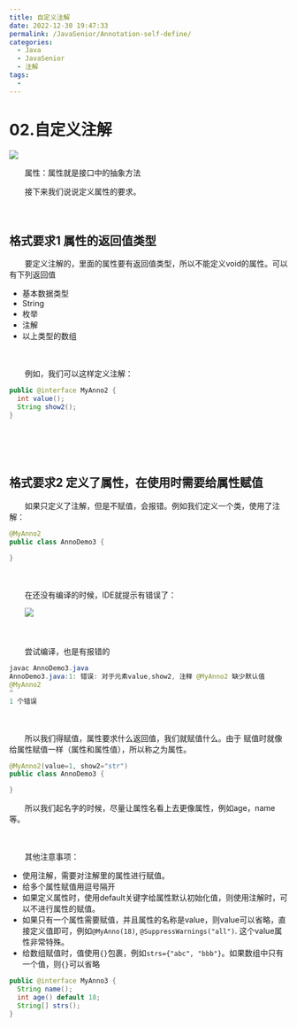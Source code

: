 ```yaml
---
title: 自定义注解
date: 2022-12-30 19:47:33
permalink: /JavaSenior/Annotation-self-define/
categories:
  - Java
  - JavaSenior
  - 注解
tags:
  - 
---
```




# 02.自定义注解

![](https://image.peterjxl.com/blog/40-20221230194419-1yi3qxi.jpeg)

　　属性：属性就是接口中的抽象方法

　　接下来我们说说定义属性的要求。

<!-- more -->　　‍

## 格式要求1 属性的返回值类型

　　要定义注解的，里面的属性要有返回值类型，所以不能定义void的属性。可以有下列返回值

* 基本数据类型
* String
* 枚举
* 注解
* 以上类型的数组

　　‍

　　例如，我们可以这样定义注解：

```java
public @interface MyAnno2 {
  int value();
  String show2();
}
```

　　‍

　　‍

## 格式要求2 定义了属性，在使用时需要给属性赋值

　　如果只定义了注解，但是不赋值，会报错。例如我们定义一个类，使用了注解：

```java
@MyAnno2
public class AnnoDemo3 {
  
}
```

　　‍

　　在还没有编译的时候，IDE就提示有错误了：

　　![](https://image.peterjxl.com/blog/image-20221230105950-7sdurbe.png)

　　‍

　　尝试编译，也是有报错的

```java
javac AnnoDemo3.java
AnnoDemo3.java:1: 错误: 对于元素value,show2, 注释 @MyAnno2 缺少默认值
@MyAnno2
^
1 个错误
```

　　

　　所以我们得赋值，属性要求什么返回值，我们就赋值什么。由于 赋值时就像给属性赋值一样（属性和属性值），所以称之为属性。

```java
@MyAnno2(value=1, show2="str")
public class AnnoDemo3 {

}
```

　　所以我们起名字的时候，尽量让属性名看上去更像属性，例如age，name等。

　　‍

　　其他注意事项：

* 使用注解，需要对注解里的属性进行赋值。
* 给多个属性赋值用逗号隔开
* 如果定义属性时，使用default关键字给属性默认初始化值，则使用注解时，可以不进行属性的赋值。
* 如果只有一个属性需要赋值，并且属性的名称是value，则value可以省略，直接定义值即可，例如`@MyAnno(18)`, `@SuppressWarnings("all")`. 这个value属性非常特殊。
* 给数组赋值时，值使用`{}`包裹，例如`strs={"abc", "bbb"}`。如果数组中只有一个值，则`{}`可以省略

```java
public @interface MyAnno3 {
  String name();
  int age() default 18;
  String[] strs();
}
```

　　‍

　　‍

　　‍
